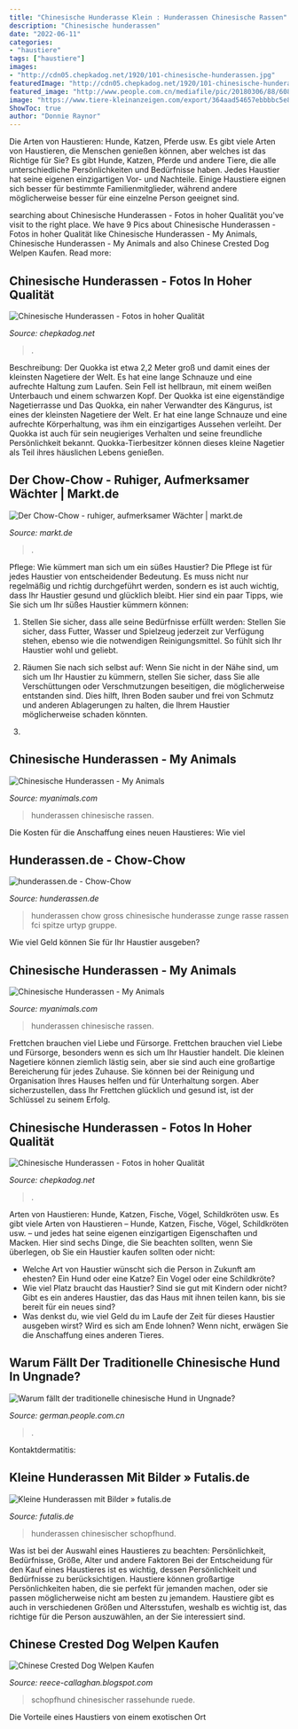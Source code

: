 ```yaml
---
title: "Chinesische Hunderasse Klein : Hunderassen Chinesische Rassen"
description: "Chinesische hunderassen"
date: "2022-06-11"
categories:
- "haustiere"
tags: ["haustiere"]
images:
- "http://cdn05.chepkadog.net/1920/101-chinesische-hunderassen.jpg"
featuredImage: "http://cdn05.chepkadog.net/1920/101-chinesische-hunderassen.jpg"
featured_image: "http://www.people.com.cn/mediafile/pic/20180306/88/6080744783989673104.jpg"
image: "https://www.tiere-kleinanzeigen.com/export/364aad54657ebbbbc5e8741d180ff.jpg"
ShowToc: true
author: "Donnie Raynor"
---
```



Die Arten von Haustieren: Hunde, Katzen, Pferde usw.
Es gibt viele Arten von Haustieren, die Menschen genießen können, aber welches ist das Richtige für Sie? Es gibt Hunde, Katzen, Pferde und andere Tiere, die alle unterschiedliche Persönlichkeiten und Bedürfnisse haben. Jedes Haustier hat seine eigenen einzigartigen Vor- und Nachteile. Einige Haustiere eignen sich besser für bestimmte Familienmitglieder, während andere möglicherweise besser für eine einzelne Person geeignet sind.

	

		
searching about Chinesische Hunderassen - Fotos in hoher Qualität you've visit to the right place. We have 9 Pics about Chinesische Hunderassen - Fotos in hoher Qualität like Chinesische Hunderassen - My Animals, Chinesische Hunderassen - My Animals and also Chinese Crested Dog Welpen Kaufen. Read more:
		
    
## Chinesische Hunderassen - Fotos In Hoher Qualität

<img loading=lazy src="http://cdn05.chepkadog.net/1920/101-chinesische-hunderassen.jpg" onerror="this.onerror=null;this.src='https://tse1.mm.bing.net/th?id=OIP.p3snodLq0f5frdiySoWYYgHaEo&amp;pid=15.1';" alt="Chinesische Hunderassen - Fotos in hoher Qualität">

_Source: chepkadog.net_

>. 

	

Beschreibung: Der Quokka ist etwa 2,2 Meter groß und damit eines der kleinsten Nagetiere der Welt. Es hat eine lange Schnauze und eine aufrechte Haltung zum Laufen. Sein Fell ist hellbraun, mit einem weißen Unterbauch und einem schwarzen Kopf. Der Quokka ist eine eigenständige Nagetierrasse und
Das Quokka, ein naher Verwandter des Kängurus, ist eines der kleinsten Nagetiere der Welt. Er hat eine lange Schnauze und eine aufrechte Körperhaltung, was ihm ein einzigartiges Aussehen verleiht. Der Quokka ist auch für sein neugieriges Verhalten und seine freundliche Persönlichkeit bekannt. Quokka-Tierbesitzer können dieses kleine Nagetier als Teil ihres häuslichen Lebens genießen.

    
## Der Chow-Chow - Ruhiger, Aufmerksamer Wächter | Markt.de

<img loading=lazy src="http://bilder.markt.de/images/cms/hunde/chow_chow.jpg" onerror="this.onerror=null;this.src='https://tse1.mm.bing.net/th?id=OIP.Vmy8pXvoeSN9AKM2xRFIqQHaEb&amp;pid=15.1';" alt="Der Chow-Chow - ruhiger, aufmerksamer Wächter | markt.de">

_Source: markt.de_

>. 

	

Pflege: Wie kümmert man sich um ein süßes Haustier?
Die Pflege ist für jedes Haustier von entscheidender Bedeutung. Es muss nicht nur regelmäßig und richtig durchgeführt werden, sondern es ist auch wichtig, dass Ihr Haustier gesund und glücklich bleibt. Hier sind ein paar Tipps, wie Sie sich um Ihr süßes Haustier kümmern können:
1. Stellen Sie sicher, dass alle seine Bedürfnisse erfüllt werden: Stellen Sie sicher, dass Futter, Wasser und Spielzeug jederzeit zur Verfügung stehen, ebenso wie die notwendigen Reinigungsmittel. So fühlt sich Ihr Haustier wohl und geliebt.

2. Räumen Sie nach sich selbst auf: Wenn Sie nicht in der Nähe sind, um sich um Ihr Haustier zu kümmern, stellen Sie sicher, dass Sie alle Verschüttungen oder Verschmutzungen beseitigen, die möglicherweise entstanden sind. Dies hilft, Ihren Boden sauber und frei von Schmutz und anderen Ablagerungen zu halten, die Ihrem Haustier möglicherweise schaden könnten.

3.

    
## Chinesische Hunderassen - My Animals

<img loading=lazy src="https://myanimals.com/de/wp-content/uploads/2018/07/Chinesische-Hunderassen-Mops.jpg?auto=webp&amp;quality=45&amp;width=640&amp;crop=16:9" onerror="this.onerror=null;this.src='https://tse3.mm.bing.net/th?id=OIP.h4j7t3SoUcSDkSFRw6IPxgHaEK&amp;pid=15.1';" alt="Chinesische Hunderassen - My Animals">

_Source: myanimals.com_

>hunderassen chinesische rassen. 

	

Die Kosten für die Anschaffung eines neuen Haustieres: Wie viel

    
## Hunderassen.de - Chow-Chow

<img loading=lazy src="http://www.hunderassen.de/files/diverse/chow1.jpg" onerror="this.onerror=null;this.src='https://tse2.mm.bing.net/th?id=OIP.vw2AyNrOEMmeapOEo725QgHaFS&amp;pid=15.1';" alt="hunderassen.de - Chow-Chow">

_Source: hunderassen.de_

>hunderassen chow gross chinesische hunderasse zunge rasse rassen fci spitze urtyp gruppe. 

	

Wie viel Geld können Sie für Ihr Haustier ausgeben?

    
## Chinesische Hunderassen - My Animals

<img loading=lazy src="https://myanimals.com/de/wp-content/uploads/2018/07/Chinesische-Hunderassen-Mops.jpg?auto=webp&amp;quality=45&amp;width=2048&amp;crop=16:9" onerror="this.onerror=null;this.src='https://tse3.mm.bing.net/th?id=OIP.BDA93A9nny0Jb5ufFls5xgHaE8&amp;pid=15.1';" alt="Chinesische Hunderassen - My Animals">

_Source: myanimals.com_

>hunderassen chinesische rassen. 

	

Frettchen brauchen viel Liebe und Fürsorge.
Frettchen brauchen viel Liebe und Fürsorge, besonders wenn es sich um Ihr Haustier handelt. Die kleinen Nagetiere können ziemlich lästig sein, aber sie sind auch eine großartige Bereicherung für jedes Zuhause. Sie können bei der Reinigung und Organisation Ihres Hauses helfen und für Unterhaltung sorgen. Aber sicherzustellen, dass Ihr Frettchen glücklich und gesund ist, ist der Schlüssel zu seinem Erfolg.

    
## Chinesische Hunderassen - Fotos In Hoher Qualität

<img loading=lazy src="http://cdn05.chepkadog.net/2880/101-chinesische-hunderassen.jpg" onerror="this.onerror=null;this.src='https://tse4.mm.bing.net/th?id=OIP.XN-Ne3DAnNXG_G8x_h3wbwHaEo&amp;pid=15.1';" alt="Chinesische Hunderassen - Fotos in hoher Qualität">

_Source: chepkadog.net_

>. 

	

Arten von Haustieren: Hunde, Katzen, Fische, Vögel, Schildkröten usw.
Es gibt viele Arten von Haustieren – Hunde, Katzen, Fische, Vögel, Schildkröten usw. – und jedes hat seine eigenen einzigartigen Eigenschaften und Macken. Hier sind sechs Dinge, die Sie beachten sollten, wenn Sie überlegen, ob Sie ein Haustier kaufen sollten oder nicht:
- Welche Art von Haustier wünscht sich die Person in Zukunft am ehesten? Ein Hund oder eine Katze? Ein Vogel oder eine Schildkröte?
- Wie viel Platz braucht das Haustier? Sind sie gut mit Kindern oder nicht? Gibt es ein anderes Haustier, das das Haus mit ihnen teilen kann, bis sie bereit für ein neues sind?
- Was denkst du, wie viel Geld du im Laufe der Zeit für dieses Haustier ausgeben wirst? Wird es sich am Ende lohnen? Wenn nicht, erwägen Sie die Anschaffung eines anderen Tieres.

    
## Warum Fällt Der Traditionelle Chinesische Hund In Ungnade?

<img loading=lazy src="http://www.people.com.cn/mediafile/pic/20180306/88/6080744783989673104.jpg" onerror="this.onerror=null;this.src='https://tse4.mm.bing.net/th?id=OIP.qfaL_Xp_dE66hNFjCj0nmQAAAA&amp;pid=15.1';" alt="Warum fällt der traditionelle chinesische Hund in Ungnade?">

_Source: german.people.com.cn_

>. 

	

Kontaktdermatitis:

    
## Kleine Hunderassen Mit Bilder » Futalis.de

<img loading=lazy src="https://media.futalis.com/kachelbilder/hundekoepfe/57.png" onerror="this.onerror=null;this.src='https://tse3.mm.bing.net/th?id=OIP.QlcUApX9VP1o2KMi5RrQtwAAAA&amp;pid=15.1';" alt="Kleine Hunderassen mit Bilder » futalis.de">

_Source: futalis.de_

>hunderassen chinesischer schopfhund. 

	

Was ist bei der Auswahl eines Haustieres zu beachten: Persönlichkeit, Bedürfnisse, Größe, Alter und andere Faktoren
Bei der Entscheidung für den Kauf eines Haustieres ist es wichtig, dessen Persönlichkeit und Bedürfnisse zu berücksichtigen. Haustiere können großartige Persönlichkeiten haben, die sie perfekt für jemanden machen, oder sie passen möglicherweise nicht am besten zu jemandem. Haustiere gibt es auch in verschiedenen Größen und Altersstufen, weshalb es wichtig ist, das richtige für die Person auszuwählen, an der Sie interessiert sind.

    
## Chinese Crested Dog Welpen Kaufen

<img loading=lazy src="https://www.tiere-kleinanzeigen.com/export/364aad54657ebbbbc5e8741d180ff.jpg" onerror="this.onerror=null;this.src='https://tse1.mm.bing.net/th?id=OIP.1X_57T5Iz2sB5d5fonbzFQHaFE&amp;pid=15.1';" alt="Chinese Crested Dog Welpen Kaufen">

_Source: reece-callaghan.blogspot.com_

>schopfhund chinesischer rassehunde ruede. 

	

Die Vorteile eines Haustiers von einem exotischen Ort

